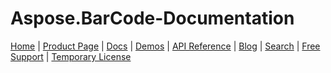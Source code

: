 # Aspose.BarCode-Documentation 


[Home](https://www.aspose.com/) | [Product Page](https://products.aspose.com/barcode/) | [Docs](https://docs.aspose.com/barcode/) | [Demos](https://products.aspose.app/barcode/family) | [API Reference](https://reference.aspose.com/barcode) | [Blog](https://blog.aspose.com/category/barcode/) | [Search](https://search.aspose.com/) | [Free Support](https://forum.aspose.com/c/barcode) | [Temporary License](https://purchase.aspose.com/temporary-license)

